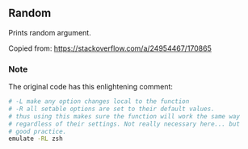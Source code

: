 Random
------

Prints random argument.

Copied from: https://stackoverflow.com/a/24954467/170865

### Note

The original code has this enlightening comment:

```bash
# -L make any option changes local to the function
# -R all setable options are set to their default values.
# thus using this makes sure the function will work the same way
# regardless of their settings. Not really necessary here... but
# good practice.
emulate -RL zsh
```
